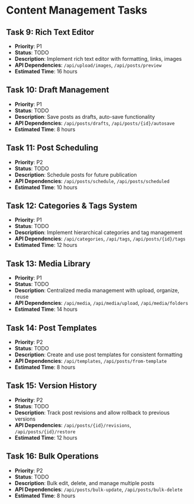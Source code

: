# Content Management Tasks

## Task 9: Rich Text Editor
- **Priority**: P1
- **Status**: TODO
- **Description**: Implement rich text editor with formatting, links, images
- **API Dependencies**: `/api/upload/images`, `/api/posts/preview`
- **Estimated Time**: 16 hours

## Task 10: Draft Management
- **Priority**: P1
- **Status**: TODO
- **Description**: Save posts as drafts, auto-save functionality
- **API Dependencies**: `/api/posts/drafts`, `/api/posts/{id}/autosave`
- **Estimated Time**: 8 hours

## Task 11: Post Scheduling
- **Priority**: P2
- **Status**: TODO
- **Description**: Schedule posts for future publication
- **API Dependencies**: `/api/posts/schedule`, `/api/posts/scheduled`
- **Estimated Time**: 10 hours

## Task 12: Categories & Tags System
- **Priority**: P1
- **Status**: TODO
- **Description**: Implement hierarchical categories and tag management
- **API Dependencies**: `/api/categories`, `/api/tags`, `/api/posts/{id}/tags`
- **Estimated Time**: 12 hours

## Task 13: Media Library
- **Priority**: P1
- **Status**: TODO
- **Description**: Centralized media management with upload, organize, reuse
- **API Dependencies**: `/api/media`, `/api/media/upload`, `/api/media/folders`
- **Estimated Time**: 14 hours

## Task 14: Post Templates
- **Priority**: P2
- **Status**: TODO
- **Description**: Create and use post templates for consistent formatting
- **API Dependencies**: `/api/templates`, `/api/posts/from-template`
- **Estimated Time**: 8 hours

## Task 15: Version History
- **Priority**: P2
- **Status**: TODO
- **Description**: Track post revisions and allow rollback to previous versions
- **API Dependencies**: `/api/posts/{id}/revisions`, `/api/posts/{id}/restore`
- **Estimated Time**: 12 hours

## Task 16: Bulk Operations
- **Priority**: P2
- **Status**: TODO
- **Description**: Bulk edit, delete, and manage multiple posts
- **API Dependencies**: `/api/posts/bulk-update`, `/api/posts/bulk-delete`
- **Estimated Time**: 8 hours